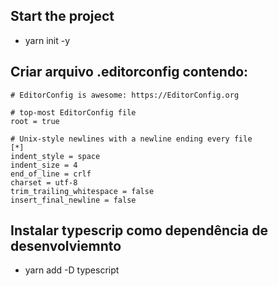 ## Start the project

-   yarn init -y

## Criar arquivo .editorconfig contendo:

    # EditorConfig is awesome: https://EditorConfig.org

    # top-most EditorConfig file
    root = true

    # Unix-style newlines with a newline ending every file
    [*]
    indent_style = space
    indent_size = 4
    end_of_line = crlf
    charset = utf-8
    trim_trailing_whitespace = false
    insert_final_newline = false

## Instalar typescrip como dependência de desenvolviemnto

-   yarn add -D typescript
